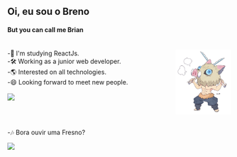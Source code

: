 ## Oi, eu sou o Breno
#### But you can call me Brian
<br>

<img src='inosuke.png' width="125px" align="right">
<div class='aboutMe' align='left'>
  <div class='EMOtes'>
    -📒 I'm studying ReactJs.<br>
    -🛠️ Working as a junior web developer.<br>
    -🌎 Interested on all technologies.<br>
    -😄 Looking forward to meet new people.
  </div>
  
</div>

<br>

<div >
  <a href="https://github.com/brenoalexandre"><a/>
    <img height="180em" src="https://github-readme-stats.vercel.app/api?username=BrenoAlexandre&show_icons=true&count_private=true&theme=chartreuse-dark" />
    <!--<img height="180em" src="https://github-readme-stats.vercel.app/api/top-langs/?username=BrenoAlexandre&layout=compact&show_icons=true&count_private=true&theme=chartreuse-dark" />-->
  
</div>

  ##
   
<br>
  
-🎶 Bora ouvir uma Fresno?
<div>
  <a href="https://open.spotify.com/artist/2sFXe6NbmT3k7Qy4N8fE7f"><img src="https://img.shields.io/badge/Spotify-1ED760?&style=for-the-badge&logo=spotify&logoColor=white" /></a>
</div>
